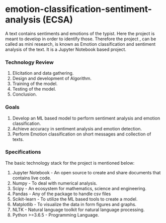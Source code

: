 # emotion-classification-sentiment-analysis (ECSA)
A text contains sentiments and emotions of the typist. Here the project is meant to develop in order to identify those. Therefore the project , can be called as mini research, is known as Emotion classification and sentiment analysis of the text. It is a Jupyter Notebook based project.

### Technology Review
1. Elicitation and data gathering.
2. Design and development of Algorithm.
3. Training of the model.
4. Testing of the model.
5. Conclusion.

### Goals
1. Develop an ML based model to perform sentiment analysis and emotion classification.
2. Achieve accuracy in sentiment analysis and emotion detection.
3. Perform Emotion classification on short messages and collection of texts.

### Specifications
The basic technology stack for the project is mentioned below:<br>
1. Jupyter Notebook - An open source to create and share documents that contains live code.
2. Numpy - To deal with numerical analysis.
3. Scipy - An ecosystem for mathematics, science and engineering.
4. Pandas - Any of the package to handle csv files
5. Scikit-learn - To utilize the ML based tools to create a model.
6. Matplotlib - To visualize the data in form figures and graphs.
7. NLTK - Natural language toolkit for natural language processing.
8. Python >=3.6.5 - Programming Language.

